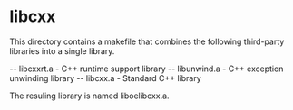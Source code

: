 libcxx
======

This directory contains a makefile that combines the following third-party
libraries into a single library.

-- libcxxrt.a - C++ runtime support library
-- libunwind.a - C++ exception unwinding library
-- libcxx.a - Standard C++ library

The resuling library is named liboelibcxx.a.
